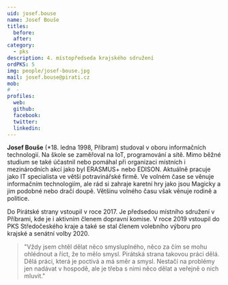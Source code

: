 ```yaml
---
uid: josef.bouse
name: Josef Bouše
titles:
  before: 
  after: 
category:
  - pks
description: 4. místopředseda krajského sdružení
ordPKS: 5
img: people/josef-bouse.jpg
mail: josef.bouse@pirati.cz
mob:
#  - 
profiles:
  web: 
  github:
  facebook:
  twitter:
  linkedin:
---
```


**Josef Bouše** (*18. ledna 1998, Příbram) studoval v oboru informačních technologií. Na škole se zaměřoval na IoT, programování a sítě. Mimo běžné studium se také účastnil nebo pomáhal při organizaci místních i mezinárodních akcí jako byl ERASMUS+ nebo EDISON. Aktuálně pracuje jako IT specialista ve větší potravinářské firmě. Ve volném čase se věnuje informačním technologiím, ale rád si zahraje karetní hry jako jsou Magicky a jim podobné nebo dračí doupě. Většinu volného času však věnuje rodině a politice.

Do Pirátské strany vstoupil v roce 2017. Je předsedou místního sdružení v Příbrami, kde je i aktivním členem dopravní komise. V roce 2019 vstoupil do PKS Středočeského kraje a také se stal členem volebního výboru pro krajské a senátní volby 2020.

> "Vždy jsem chtěl dělat něco smysluplného, něco za čím se mohu ohlédnout a říct, že to mělo smysl. Pirátská strana takovou práci dělá. Dělá práci, která je poctivá a má směr a smysl. Nestačí na problémy jen nadávat v hospodě, ale je třeba s nimi něco dělat a veřejně o nich mluvit."

